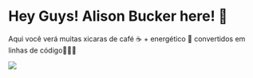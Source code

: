 <h1>Hey Guys! Alison Bucker here! 🖖</h1>
<p>Aqui você verá muitas xicaras de café ☕ + energético 🍶 convertidos em linhas de código👨‍💻😅</p>
<img src="https://media4.giphy.com/media/V4NSR1NG2p0KeJJyr5/giphy.gif?cid=ecf05e47gh8o6oobn9jodpfg8t4slrypcmcz7dtlvqaxgkz1&rid=giphy.gif&ct=g">